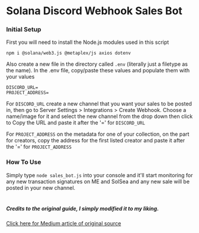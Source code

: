 # Solana Discord Webhook Sales Bot
### Initial Setup
First you will need to install the Node.js modules used in this script
```
npm i @solana/web3.js @metaplex/js axios dotenv
```
Also create a new file in the directory called `.env` (literally just a filetype as the name). In the .env file, copy/paste these values and populate them with your values
```
DISCORD_URL=
PROJECT_ADDRESS=
```
For `DISCORD_URL` create a new channel that you want your sales to be posted in, then go to Server Settings > Integrations > Create Webhook. Choose a name/image for it and select the new channel from the drop down then click to Copy the URL and paste it after the '=' for `DISCORD_URL`

For `PROJECT_ADDRESS` on the metadata for one of your collection, on the part for creators, copy the address for the first listed creator and paste it after the '=' for `PROJECT_ADDRESS`

### How To Use
Simply type `node sales_bot.js` into your console and it'll start monitoring for any new transaction signatures on ME and SolSea and any new sale will be posted in your new channel. 

#
##### Credits to the original guide, I simply modified it to my liking.
[Click here for Medium article of original source](https://medium.com/geekculture/building-an-nft-sales-bot-with-javascript-and-solana-3d7add28f995)